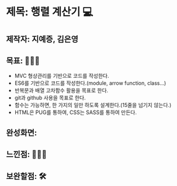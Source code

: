 # 제목: 행렬 계산기 💻

## 제작자: 지예증, 김은영

## 목표: 👨🏻‍💻

- MVC 형상관리를 기반으로 코드를 작성한다.
- ES6를 기반으로 코드를 작성한다.(module, arrow function, class...)
- 반복문과 배열 고차함수 활용을 목표로 한다.
- git과 github 사용을 목표로 한다.
- 함수는 가능하면, 한 가지의 일만 하도록 설계한다.(15줄을 넘기지 않는다.)
- HTML은 PUG를 통하여, CSS는 SASS를 통하여 만든다.

## 완성화면:

## 느낀점: 🙆🏻‍♂️

## 보완할점: 🛠
